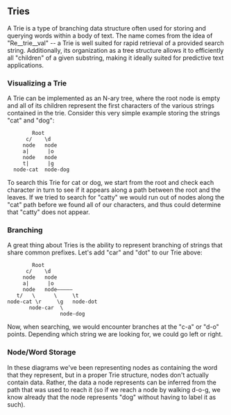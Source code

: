 ## Tries

A Trie is a type of branching data structure often used for storing
and querying words within a body of text. The name comes from the idea
of "Re__trie__val" -- a Trie is well suited for rapid retrieval of
a provided search string. Additionally, its organization as a tree
structure allows it to efficiently all "children" of a given substring,
making it ideally suited for predictive text applications.

### Visualizing a Trie

A Trie can be implemented as an N-ary tree, where the root node
is empty and all of its children represent the first characters
of the various strings contained in the trie. Consider this
very simple example storing the strings "cat" and "dog":

```
        Root
      c/    \d
     node   node
     a|      |o
     node   node
     t|      |g
  node-cat  node-dog
```

To search this Trie for cat or dog, we start from the root and
check each character in turn to see if it appears along a path
between the root and the leaves. If we tried to search for "catty"
we would run out of nodes along the "cat" path before we found all
of our characters, and thus could determine that "catty" does not
appear.

### Branching

A great thing about Tries is the ability to represent branching of
strings that share common prefixes. Let's add "car" and "dot" to our
Trie above:

```
        Root
      c/    \d
     node   node
     a|      |o
     node   node—————
   t/   \      \     \t
node-cat \r     \g   node-dot
       node-car  \
                 node-dog
```

Now, when searching, we would encounter branches at the "c-a" or "d-o"
points. Depending which string we are looking for, we could go left or
right.

### Node/Word Storage

In these diagrams we've been representing nodes as containing the word
that they represent, but in a proper Trie structure, nodes don't
actually contain data. Rather, the data a node represents can be
inferred from the path that was used to reach it (so if we reach a node
by walking d-o-g, we know already that the node represents "dog" without
having to label it as such).
